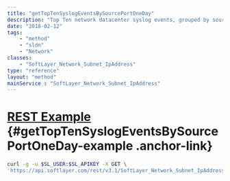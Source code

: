 ```yaml
---
title: "getTopTenSyslogEventsBySourcePortOneDay"
description: "Top Ten network datacenter syslog events, grouped by source port, for the last 24 hours"
date: "2018-02-12"
tags:
    - "method"
    - "sldn"
    - "Network"
classes:
    - "SoftLayer_Network_Subnet_IpAddress"
type: "reference"
layout: "method"
mainService : "SoftLayer_Network_Subnet_IpAddress"
---
```


# [REST Example](#getTopTenSyslogEventsBySourcePortOneDay-example) <a href="/article/rest/"><i class="fas fa-question"></i></a> {#getTopTenSyslogEventsBySourcePortOneDay-example .anchor-link} 
```bash
curl -g -u $SL_USER:$SL_APIKEY -X GET \
'https://api.softlayer.com/rest/v3.1/SoftLayer_Network_Subnet_IpAddress/{SoftLayer_Network_Subnet_IpAddressID}/getTopTenSyslogEventsBySourcePortOneDay'
```
